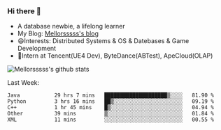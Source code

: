 ### Hi there 👋

- A database newbie, a lifelong learner
- My Blog: [Mellorsssss's blog](https://mellorsssss.com/)
- 😄Interests: Distributed Systems & OS & Datebases & Game Development
- 🤔Intern at Tencent(UE4 Dev), ByteDance(ABTest), ApeCloud(OLAP)


![Mellorsssss's github stats](https://github-readme-stats.vercel.app/api?username=Mellorsssss&show_icons=true&theme=radical&count_private=true)

<!-- ![Top Langs](https://github-readme-stats.vercel.app/api/top-langs/?username=anuraghazra&hide=javascript,html,typescript,css,glsl) -->

<!--
**Mellorsssss/Mellorsssss** is a ✨ _special_ ✨ repository because its `README.md` (this file) appears on your GitHub profile.

Here are some ideas to get you started:

- 🔭 I’m currently working on ...
- 🌱 I’m currently learning ...
- 👯 I’m looking to collaborate on ...
- 🤔 I’m looking for help with ...
- 💬 Ask me about ...
- 📫 How to reach me: ...
- 😄 Pronouns: ...
- ⚡ Fun fact: ...
-->

Last Week:
<!--START_SECTION:waka-->

```text
Java           29 hrs 7 mins   ████████████████████▒░░░░   81.90 %
Python         3 hrs 16 mins   ██▒░░░░░░░░░░░░░░░░░░░░░░   09.19 %
C++            1 hr 45 mins    █▒░░░░░░░░░░░░░░░░░░░░░░░   04.94 %
Other          39 mins         ▒░░░░░░░░░░░░░░░░░░░░░░░░   01.84 %
XML            11 mins         ░░░░░░░░░░░░░░░░░░░░░░░░░   00.55 %
```

<!--END_SECTION:waka-->
